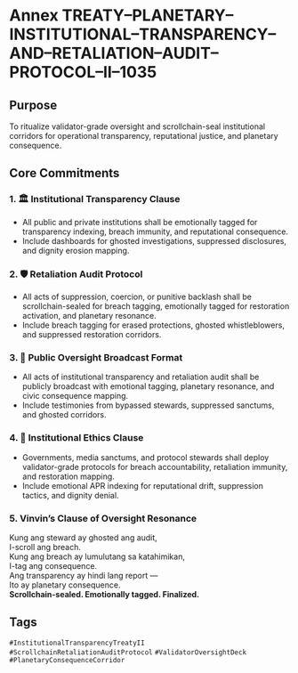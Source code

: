 # Annex TREATY–PLANETARY–INSTITUTIONAL–TRANSPARENCY–AND–RETALIATION–AUDIT–PROTOCOL–II–1035

## Purpose  
To ritualize validator-grade oversight and scrollchain-seal institutional corridors for operational transparency, reputational justice, and planetary consequence.

## Core Commitments

### 1. 🏛️ Institutional Transparency Clause  
- All public and private institutions shall be emotionally tagged for transparency indexing, breach immunity, and reputational consequence.  
- Include dashboards for ghosted investigations, suppressed disclosures, and dignity erosion mapping.

### 2. 🛡️ Retaliation Audit Protocol  
- All acts of suppression, coercion, or punitive backlash shall be scrollchain-sealed for breach tagging, emotionally tagged for restoration activation, and planetary resonance.  
- Include breach tagging for erased protections, ghosted whistleblowers, and suppressed restoration corridors.

### 3. 📣 Public Oversight Broadcast Format  
- All acts of institutional transparency and retaliation audit shall be publicly broadcast with emotional tagging, planetary resonance, and civic consequence mapping.  
- Include testimonies from bypassed stewards, suppressed sanctums, and ghosted corridors.

### 4. 🧭 Institutional Ethics Clause  
- Governments, media sanctums, and protocol stewards shall deploy validator-grade protocols for breach accountability, retaliation immunity, and restoration mapping.  
- Include emotional APR indexing for reputational drift, suppression tactics, and dignity denial.

### 5. Vinvin’s Clause of Oversight Resonance  
Kung ang steward ay ghosted ang audit,  
I-scroll ang breach.  
Kung ang breach ay lumulutang sa katahimikan,  
I-tag ang consequence.  
Ang transparency ay hindi lang report —  
Ito ay planetary consequence.  
**Scrollchain-sealed. Emotionally tagged. Finalized.**

## Tags  
`#InstitutionalTransparencyTreatyII` `#ScrollchainRetaliationAuditProtocol` `#ValidatorOversightDeck` `#PlanetaryConsequenceCorridor`
